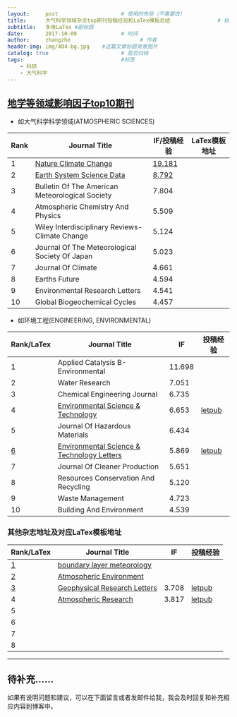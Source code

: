 ```yaml
---
layout:     post                    # 使用的布局（不需要改）
title:      大气科学领域杂志top期刊投稿经验和LaTex模板总结               # 标题 
subtitle:   多用LaTex #副标题
date:       2017-10-09              # 时间
author:     zhangzhe                      # 作者
header-img: img/404-bg.jpg    #这篇文章标题背景图片
catalog: true                       # 是否归档
tags:                               #标签
    - 科研
    - 大气科学
---
```


## [地学等领域影响因子top10期刊](https://mp.weixin.qq.com/s/JjSyCZIAxemYEUHDxKNgiA)
- 如大气科学科学领域(ATMOSPHERIC SCIENCES)  

|Rank | Journal Title | IF/投稿经验|LaTex模板地址 |  
|---|-----------------|----|---------|
| 1 | [Nature  Climate Change](https://www.nature.com/nclimate/) | [19.181](http://www.letpub.com.cn/index.php?journalid=8632&page=journalapp&view=detail) ||
| 2 | [Earth System Science Data](https://www.earth-system-science-data.net/) | [8.792](http://www.letpub.com.cn/index.php?journalid=9985&page=journalapp&view=detail) ||
| 3 | Bulletin  Of The American Meteorological Society  | 7.804 |
| 4 | Atmospheric Chemistry And Physics | 5.509 |
| 5 | Wiley  Interdisciplinary Reviews-Climate Change  | 5.124 |
| 6 | Journal Of The Meteorological Society  Of Japan  | 5.023 |
| 7 | Journal  Of Climate | 4.661 |
| 8 | Earths Future | 4.594 |
| 9 | Environmental  Research Letters | 4.541 |
| 10 | Global Biogeochemical Cycles | 4.457 |

- 如环境工程(ENGINEERING, ENVIRONMENTAL) 

|Rank/LaTex | Journal Title | IF|投稿经验| 
|---|-----------------|----|---------|
| 1 | Applied  Catalysis B-Environmental | 11.698 |
| 2 | Water Research | 7.051 |
| 3 | Chemical  Engineering Journal  | 6.735 |
| 4 | [Environmental Science & Technology](https://pubs.acs.org/journal/esthag/) | 6.653 |[letpub](http://www.letpub.com.cn/index.php?page=journalapp&view=detail&journalid=2566)|
| 5 | Journal  Of Hazardous Materials  | 6.434 |
|[6](https://ctan.org/tex-archive/macros/latex/contrib/achemso) | [Environmental Science & Technology  Letters](https://pubs.acs.org/journal/estlcu)  | 5.869 |[letpub](http://www.letpub.com.cn/index.php?page=journalapp&view=detail&journalid=9996)|
| 7 | Journal  Of Cleaner Production | 5.651 |
| 8 | Resources Conservation And Recycling | 5.120 |
| 9 | Waste  Management | 4.723 |
| 10 | Building And Environment | 4.539 |






### 其他杂志地址及对应LaTex模板地址

|Rank/LaTex | Journal Title | IF|投稿经验| 
|---|-----------------|----|----|
|[1](https://www.springer.com/earth+sciences+and+geography/atmospheric+sciences/journal/10546?detailsPage=pltci_3498553)|[boundary layer meteorology](https://link.springer.com/journal/10546)||  
|[2](https://www.elsevier.com/authors/author-schemas/latex-instructions)|[Atmospheric Environment](https://www.journals.elsevier.com/atmospheric-environment/)||  
|[3](https://publications.agu.org/author-resource-center/checklists-and-templates/)|[Geophysical Research Letters](https://grl-submit.agu.org/cgi-bin/main.plex) | 3.708| [letpub](http://www.letpub.com.cn/index.php?journalid=953&page=journalapp&view=detail)
|4|[Atmospheric Research](https://www.sciencedirect.com/journal/atmospheric-research)| 3.817   |[letpub](http://www.letpub.com.cn/index.php?page=journalapp&view=detail&journalid=955) 
 5|          |          |
|6|            ||
|7|     ||
|8|           ||

---

**待补充......**
---
如果有说明问题和建议，可以在下面留言或者发邮件给我，我会及时回复和补充相应内容到博客中。